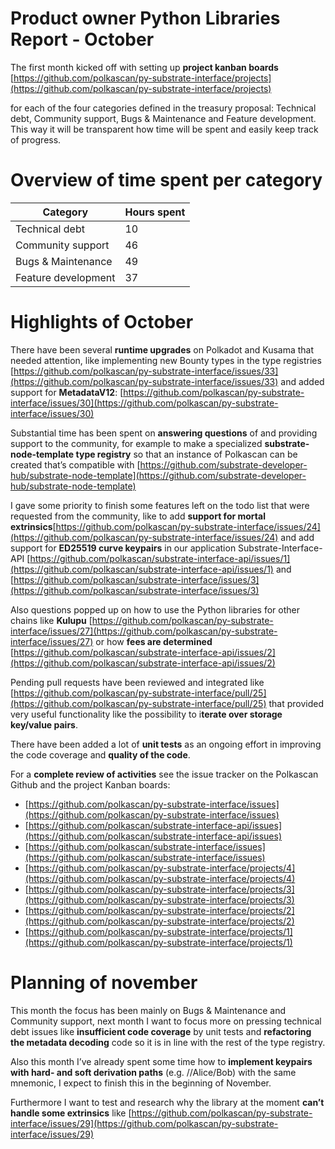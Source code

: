 # Product owner Python Libraries Report - October

The first month kicked off with setting up **project kanban boards** [https://github.com/polkascan/py-substrate-interface/projects](https://github.com/polkascan/py-substrate-interface/projects)

for each of the four categories defined in the treasury proposal: Technical debt, Community support, Bugs & Maintenance and Feature development. This way it will be transparent how time will be spent and easily keep track of progress. 


# Overview of time spent per category

| Category           | Hours spent  |
|--------------------|-----|
| Technical debt     | 10  |
| Community support  | 46  |
| Bugs & Maintenance | 49  |
| Feature development| 37  |


# Highlights of October 

There have been several **runtime upgrades** on Polkadot and Kusama that needed attention, like implementing new Bounty types in the type registries [https://github.com/polkascan/py-substrate-interface/issues/33](https://github.com/polkascan/py-substrate-interface/issues/33) and added support for **MetadataV12**: [https://github.com/polkascan/py-substrate-interface/issues/30](https://github.com/polkascan/py-substrate-interface/issues/30)

Substantial time has been spent on **answering questions** of and providing support to the community, for example to make a specialized **substrate-node-template type registry** so that an instance of Polkascan can be created that’s compatible with [https://github.com/substrate-developer-hub/substrate-node-template](https://github.com/substrate-developer-hub/substrate-node-template)

I gave some priority to finish some features left on the todo list that were requested from the community, like to add **support for mortal extrinsics**[https://github.com/polkascan/py-substrate-interface/issues/24](https://github.com/polkascan/py-substrate-interface/issues/24) and add support for **ED25519 curve keypairs** in our application Substrate-Interface-API [https://github.com/polkascan/substrate-interface-api/issues/1](https://github.com/polkascan/substrate-interface-api/issues/1) and [https://github.com/polkascan/substrate-interface/issues/3](https://github.com/polkascan/substrate-interface/issues/3)

Also questions popped up on how to use the Python libraries for other chains like **Kulupu** [https://github.com/polkascan/py-substrate-interface/issues/27](https://github.com/polkascan/py-substrate-interface/issues/27) or how **fees are determined** [https://github.com/polkascan/substrate-interface-api/issues/2](https://github.com/polkascan/substrate-interface-api/issues/2)

Pending pull requests have been reviewed and integrated like [https://github.com/polkascan/py-substrate-interface/pull/25](https://github.com/polkascan/py-substrate-interface/pull/25) that provided very useful functionality like the possibility to i**terate over storage key/value pairs**.

There have been added a lot of **unit tests** as an ongoing effort in improving the code coverage and **quality of the code**. 

For a **complete review of activities** see the issue tracker on the Polkascan Github and the project Kanban boards:



*   [https://github.com/polkascan/py-substrate-interface/issues](https://github.com/polkascan/py-substrate-interface/issues)
*   [https://github.com/polkascan/substrate-interface-api/issues](https://github.com/polkascan/substrate-interface-api/issues)
*   [https://github.com/polkascan/substrate-interface/issues](https://github.com/polkascan/substrate-interface/issues)
*   [https://github.com/polkascan/py-substrate-interface/projects/4](https://github.com/polkascan/py-substrate-interface/projects/4)
*   [https://github.com/polkascan/py-substrate-interface/projects/3](https://github.com/polkascan/py-substrate-interface/projects/3)
*   [https://github.com/polkascan/py-substrate-interface/projects/2](https://github.com/polkascan/py-substrate-interface/projects/2)
*   [https://github.com/polkascan/py-substrate-interface/projects/1](https://github.com/polkascan/py-substrate-interface/projects/1)


# Planning of november

This month the focus has been mainly on Bugs & Maintenance and Community support, next month I want to focus more on pressing technical debt issues like **insufficient code coverage** by unit tests and **refactoring the metadata decoding** code so it is in line with the rest of the type registry. 

Also this month I’ve already spent some time how to **implement keypairs with hard- and soft derivation paths** (e.g. //Alice/Bob) with the same mnemonic, I expect to finish this in the beginning of November. 

Furthermore I want to test and research why the library at the moment **can’t handle some extrinsics** like [https://github.com/polkascan/py-substrate-interface/issues/29](https://github.com/polkascan/py-substrate-interface/issues/29)
